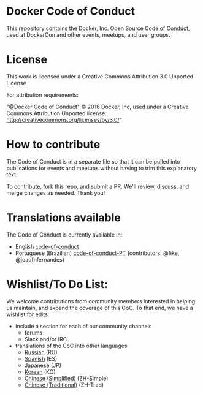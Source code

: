 # Docker Code of Conduct

This repository contains the Docker, Inc. Open Source [Code of Conduct](code-of-conduct.md), used at DockerCon and other events, meetups, and user groups.

# License

This work is licensed under a Creative Commons Attribution 3.0 Unported License

For attribution requirements:

"@Docker Code of Conduct" © 2016 Docker, Inc, used under a Creative Commons Attribution Unported license: http://creativecommons.org/licenses/by/3.0/"

# How to contribute

The Code of Conduct is in a separate file so that it can be pulled into
publications for events and meetups without having to trim this explanatory
text.

To contribute, fork this repo, and submit a PR. We'll review, discuss, and merge
changes as needed. Thank you!

# Translations available

The Code of Conduct is currently available in:
- English [code-of-conduct](code-of-conduct.md)
- Portuguese (Brazilian) [code-of-conduct-PT](code-of-conduct-PT.md) (contributors: @fike, @joaofnfernandes)

# Wishlist/To Do List:

We welcome contributions from community members interested in helping us maintain, and expand the coverage of this CoC.  To that end, we have a wishlist for edits:

- include a section for each of our community channels
  - forums
  - Slack and/or IRC
- translations of the CoC into other languages
  - [Russian](https://github.com/docker/code-of-conduct/issues/14) (RU)
  - [Spanish](https://github.com/docker/code-of-conduct/issues/13) (ES)
  - [Japanese](https://github.com/docker/code-of-conduct/issues/15) (JP)
  - [Korean](https://github.com/docker/code-of-conduct/issues/12) (KO)
  - [Chinese (Simplified)](https://github.com/docker/code-of-conduct/issues/16) (ZH-Simple)
  - [Chinese (Traditional)](https://github.com/docker/code-of-conduct/issues/18) (ZH-Trad)
